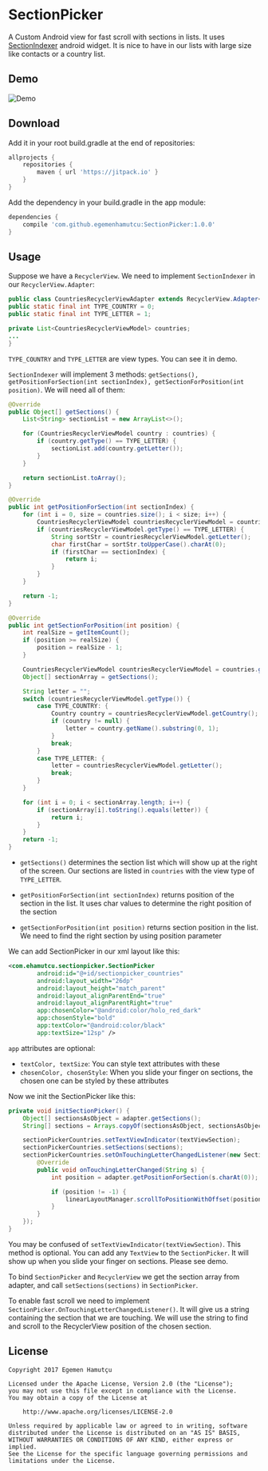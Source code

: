# SectionPicker
A Custom Android view for fast scroll with sections in lists. It uses [SectionIndexer](https://developer.android.com/reference/android/widget/SectionIndexer.html) android widget. It is nice to have in our lists with large size like contacts or a country list.

## Demo

![Demo](/art/demo.gif?raw=true)

## Download

Add it in your root build.gradle at the end of repositories:

```gradle
allprojects {
    repositories {
        maven { url 'https://jitpack.io' }
    }
}
```

Add the dependency in your build.gradle in the app module:
```gradle
dependencies {
    compile 'com.github.egemenhamutcu:SectionPicker:1.0.0'
}
```

## Usage

Suppose we have a ```RecyclerView```. We need to implement ```SectionIndexer``` in our ```RecyclerView.Adapter```:

```java
public class CountriesRecyclerViewAdapter extends RecyclerView.Adapter<RecyclerView.ViewHolder> implements SectionIndexer {
public static final int TYPE_COUNTRY = 0;
public static final int TYPE_LETTER = 1;

private List<CountriesRecyclerViewModel> countries;
...
}
```

```TYPE_COUNTRY``` and ```TYPE_LETTER``` are view types. You can see it in demo. 

```SectionIndexer``` will implement 3 methods: ```getSections(), getPositionForSection(int sectionIndex), getSectionForPosition(int position)```. We will need all of them:

```java
@Override
public Object[] getSections() {
    List<String> sectionList = new ArrayList<>();

    for (CountriesRecyclerViewModel country : countries) {
        if (country.getType() == TYPE_LETTER) {
            sectionList.add(country.getLetter());
        }
    }

    return sectionList.toArray();
}

@Override
public int getPositionForSection(int sectionIndex) {
    for (int i = 0, size = countries.size(); i < size; i++) {
        CountriesRecyclerViewModel countriesRecyclerViewModel = countries.get(i);
        if (countriesRecyclerViewModel.getType() == TYPE_LETTER) {
            String sortStr = countriesRecyclerViewModel.getLetter();
            char firstChar = sortStr.toUpperCase().charAt(0);
            if (firstChar == sectionIndex) {
                return i;
            }
        }
    }

    return -1;
}

@Override
public int getSectionForPosition(int position) {
    int realSize = getItemCount();
    if (position >= realSize) {
        position = realSize - 1;
    }

    CountriesRecyclerViewModel countriesRecyclerViewModel = countries.get(position);
    Object[] sectionArray = getSections();

    String letter = "";
    switch (countriesRecyclerViewModel.getType()) {
        case TYPE_COUNTRY: {
            Country country = countriesRecyclerViewModel.getCountry();
            if (country != null) {
                letter = country.getName().substring(0, 1);
            }
            break;
        }
        case TYPE_LETTER: {
            letter = countriesRecyclerViewModel.getLetter();
            break;
        }
    }

    for (int i = 0; i < sectionArray.length; i++) {
        if (sectionArray[i].toString().equals(letter)) {
            return i;
        }
    }
    return -1;
}
```

- ```getSections()``` determines the section list which will show up at the right of the screen. Our sections are listed in ```countries``` with the view type of ```TYPE_LETTER```.

- ```getPositionForSection(int sectionIndex)``` returns position of the section in the list. It uses char values to determine the right position of the section

- ```getSectionForPosition(int position)``` returns section position in the list. We need to find the right section by using position parameter

We can add SectionPicker in our xml layout like this:

```xml
<com.ehamutcu.sectionpicker.SectionPicker
        android:id="@+id/sectionpicker_countries"
        android:layout_width="26dp"
        android:layout_height="match_parent"
        android:layout_alignParentEnd="true"
        android:layout_alignParentRight="true"
        app:chosenColor="@android:color/holo_red_dark"
        app:chosenStyle="bold"
        app:textColor="@android:color/black"
        app:textSize="12sp" />
```

```app``` attributes are optional:
- ```textColor, textSize```: You can style text attributes with these
- ```chosenColor, chosenStyle```: When you slide your finger on sections, the chosen one can be styled by these attributes

Now we init the SectionPicker like this:

```java
private void initSectionPicker() {
    Object[] sectionsAsObject = adapter.getSections();
    String[] sections = Arrays.copyOf(sectionsAsObject, sectionsAsObject.length, String[].class);

    sectionPickerCountries.setTextViewIndicator(textViewSection);
    sectionPickerCountries.setSections(sections);
    sectionPickerCountries.setOnTouchingLetterChangedListener(new SectionPicker.OnTouchingLetterChangedListener() {
        @Override
        public void onTouchingLetterChanged(String s) {
            int position = adapter.getPositionForSection(s.charAt(0));

            if (position != -1) {
                linearLayoutManager.scrollToPositionWithOffset(position, 0);
            }
        }
    });
}
```

You may be confused of ```setTextViewIndicator(textViewSection)```. This method is optional. You can add any ```TextView``` to the ```SectionPicker```. It will show up when you slide your finger on sections. Please see demo.

To bind ```SectionPicker``` and ```RecyclerView``` we get the section array from adapter, and call ```setSections(sections)``` in ```SectionPicker```.

To enable fast scroll we need to implement ```SectionPicker.OnTouchingLetterChangedListener()```. It will give us a string containing the section that we are touching. We will use the string to find and scroll to the RecyclerView position of the chosen section.

## License
```
Copyright 2017 Egemen Hamutçu

Licensed under the Apache License, Version 2.0 (the "License");
you may not use this file except in compliance with the License.
You may obtain a copy of the License at

    http://www.apache.org/licenses/LICENSE-2.0

Unless required by applicable law or agreed to in writing, software
distributed under the License is distributed on an "AS IS" BASIS,
WITHOUT WARRANTIES OR CONDITIONS OF ANY KIND, either express or implied.
See the License for the specific language governing permissions and
limitations under the License.
```
